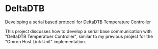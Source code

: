 # DeltaDTB

Developing a serial based protocol for DeltaDTB Temperature Controller 

This project discusses how to develop a serial base communication with "DeltaDTB Temperatuer Controller", similar to my previous project for the "Omron Host Link Unit" implementation.
